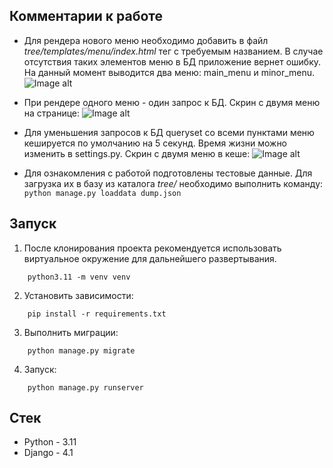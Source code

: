 ## Комментарии к работе

 - Для рендера нового меню необходимо добавить в файл
   *tree/templates/menu/index.html* тег с требуемым названием. В случае отсутствия таких элементов меню в БД приложение вернет ошибку. На данный момент выводится два меню: main_menu и minor_menu. 
   ![Image
   alt](https://github.com/BystrovN/images/raw/master/uptrader_test/tag.png)
   
 - При рендере одного меню - один запрос к БД. Скрин с двумя меню на странице:
	![Image
   alt](https://github.com/BystrovN/images/raw/master/uptrader_test/4_sql.png)
   
 - Для уменьшения запросов к БД queryset со всеми пунктами меню кешируется по умолчанию на 5 секунд. Время жизни можно изменить в settings.py. Скрин с двумя меню в кеше:
	![Image
   alt](https://github.com/BystrovN/images/raw/master/uptrader_test/2_sql.png)
   
 - Для ознакомления с работой подготовлены тестовые данные. Для загрузка их в базу из каталога *tree/* необходимо выполнить команду:
  ``` python manage.py loaddata dump.json ```

## Запуск

1. После клонирования проекта рекомендуется использовать виртуальное окружение для дальнейшего развертывания.
```
	python3.11 -m venv venv
```

2. Установить зависимости:
```
	pip install -r requirements.txt
```

3. Выполнить миграции:
```
	python manage.py migrate
```
4. Запуск:
```
	python manage.py runserver
```


## Стек

 - Python - 3.11
 - Django - 4.1